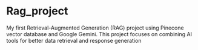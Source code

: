 # Rag_project
My first Retrieval-Augmented Generation (RAG) project using Pinecone vector database and Google Gemini. This project focuses on combining AI tools for better data retrieval and response generation
